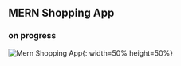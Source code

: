## MERN Shopping App

### on progress

![Mern Shopping App](https://cdn.dribbble.com/users/6153495/screenshots/14332661/media/52809175e0154431803a32f836e025a5.png){: width=50% height=50%}
